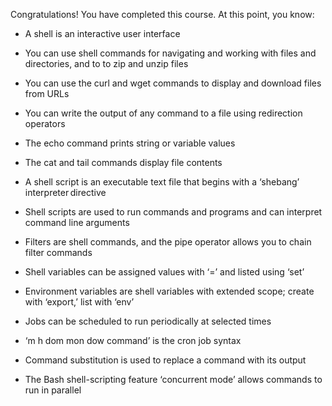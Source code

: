 Congratulations! You have completed this course. At this point, you know:

* A shell is an interactive user interface

* You can use shell commands for navigating and working with files and directories, and to to zip and unzip files

* You can use the curl and wget commands to display and download files from URLs

* You can write the output of any command to a file using redirection operators

* The echo command prints string or variable values

* The cat and tail commands display file contents

* A shell script is an executable text file that begins with a ‘shebang’ interpreter directive

* Shell scripts are used to run commands and programs and can interpret command line arguments

* Filters are shell commands, and the pipe operator allows you to chain filter commands

* Shell variables can be assigned values with ‘=’ and listed using ‘set’

* Environment variables are shell variables with extended scope; create with ‘export,’ list with ‘env’

* Jobs can be scheduled to run periodically at selected times

* ‘m h dom mon dow command’ is the cron job syntax

* Command substitution is used to replace a command with its output

* The Bash shell-scripting feature ‘concurrent mode’ allows commands to run in parallel 

